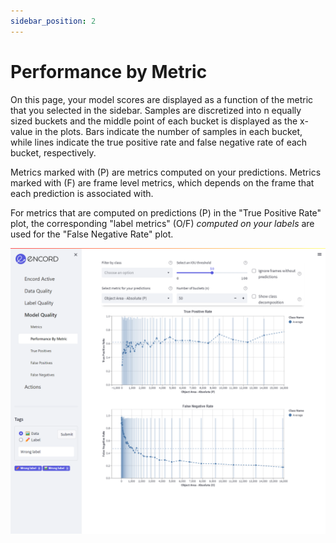 ```yaml
---
sidebar_position: 2
---
```


# Performance by Metric

On this page, your model scores are displayed as a function of the metric that you selected in the sidebar. 
Samples are discretized into n equally sized buckets and the middle point of each bucket is displayed as the x-value in the plots. 
Bars indicate the number of samples in each bucket, while lines indicate the true positive rate and false negative rate of each bucket, respectively.

Metrics marked with (P) are metrics computed on your predictions.
Metrics marked with (F) are frame level metrics, which depends on the frame that each prediction is associated with. 

For metrics that are computed on predictions (P) in the "True Positive Rate" plot, the corresponding "label metrics" (O/F) _computed on your labels_ are used for the "False Negative Rate" plot.

![export_encord.png](../../images/Performance-by-metric-page.png)
